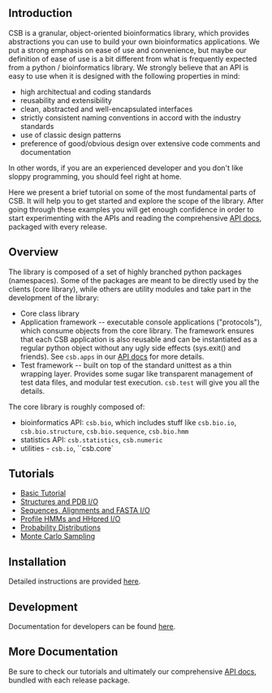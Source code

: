 ## Introduction

CSB is a granular, object-oriented bioinformatics library, which provides 
abstractions you can use to build your own bioinformatics applications. 
We put a strong emphasis on ease of use and convenience, but maybe our 
definition of ease of use is a bit different from what is frequently 
expected from a python / bioinformatics library. We strongly believe that 
an API is easy to use when it is designed with the following properties in mind:

* high architectual and coding standards
* reusability and extensibility
* clean, abstracted and well-encapsulated interfaces
* strictly consistent naming conventions in accord with the industry standards
* use of classic design patterns
* preference of good/obvious design over extensive code comments and documentation

In other words, if you are an experienced developer and you don't like sloppy 
programming, you should feel right at home.

Here we present a brief tutorial on some of the most fundamental parts of 
CSB. It will help you to get started and explore the scope of the library. 
After going through these examples you will get enough confidence in order 
to start experimenting with the APIs and reading the comprehensive 
[API docs](https://csb-toolbox.github.io/api-docs/), packaged with every release.

## Overview

The library is composed of a set of highly branched python packages 
(namespaces). Some of the packages are meant to be directly used by the 
clients (core library), while others are utility modules and take part 
in the development of the library:

* Core class library
* Application framework -- executable console applications ("protocols"), 
which consume objects from the core library. The framework ensures that each 
CSB application is also reusable and can be instantiated as a regular python 
object without any ugly side effects (sys.exit() and friends). See ``csb.apps`` 
in our [API docs](https://csb-toolbox.github.io/api-docs/) for more details.
* Test framework -- built on top of the standard unittest as a thin wrapping 
layer. Provides some sugar like transparent management of test data files, 
and modular test execution. ``csb.test`` will give you all the details.

The core library is roughly composed of:
* bioinformatics API: ``csb.bio``, which includes stuff like ``csb.bio.io``, 
``csb.bio.structure``, ``csb.bio.sequence``, ``csb.bio.hmm``
* statistics API: ``csb.statistics``, ``csb.numeric``
* utilities - ``csb.io``, ``csb.core`

## Tutorials

* [Basic Tutorial](Basic%20Tutorial)
* [Structures and PDB I/O](Structures%20and%20PDB%20IO)
* [Sequences, Alignments and FASTA I/O](Sequence%20Alignments%20and%20FASTA%20IO)
* [Profile HMMs and HHpred I/O](Profile%20HMMs%20and%20HHpred%20IO)
* [Probability Distributions](Probability%20Distributions)
* [Monte Carlo Sampling](Monte%20Carlo%20Sampling)

## Installation

Detailed instructions are provided [here](Installation).

## Development

Documentation for developers can be found [here](For%20Developers).

## More Documentation

Be sure to check our tutorials and ultimately our comprehensive 
[API docs](https://csb-toolbox.github.io/api-docs/), bundled with each release package.

